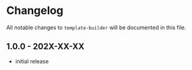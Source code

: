 # Changelog

All notable changes to `template-builder` will be documented in this file.

## 1.0.0 - 202X-XX-XX

- initial release
